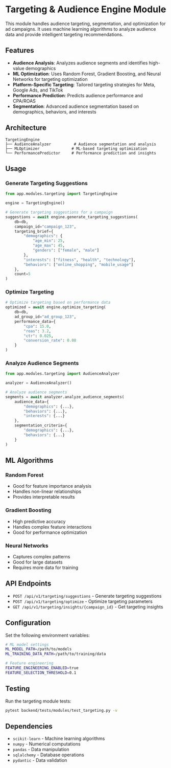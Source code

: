 # Targeting & Audience Engine Module

This module handles audience targeting, segmentation, and optimization for ad campaigns. It uses machine learning algorithms to analyze audience data and provide intelligent targeting recommendations.

## Features

- **Audience Analysis**: Analyzes audience segments and identifies high-value demographics
- **ML Optimization**: Uses Random Forest, Gradient Boosting, and Neural Networks for targeting optimization
- **Platform-Specific Targeting**: Tailored targeting strategies for Meta, Google Ads, and TikTok
- **Performance Prediction**: Predicts audience performance and CPA/ROAS
- **Segmentation**: Advanced audience segmentation based on demographics, behaviors, and interests

## Architecture

```
TargetingEngine
├── AudienceAnalyzer          # Audience segmentation and analysis
├── MLOptimizer              # ML-based targeting optimization
└── PerformancePredictor     # Performance prediction and insights
```

## Usage

### Generate Targeting Suggestions

```python
from app.modules.targeting import TargetingEngine

engine = TargetingEngine()

# Generate targeting suggestions for a campaign
suggestions = await engine.generate_targeting_suggestions(
    db=db,
    campaign_id="campaign_123",
    targeting_brief={
        "demographics": {
            "age_min": 25,
            "age_max": 45,
            "genders": ["female", "male"]
        },
        "interests": ["fitness", "health", "technology"],
        "behaviors": ["online_shopping", "mobile_usage"]
    },
    count=5
)
```

### Optimize Targeting

```python
# Optimize targeting based on performance data
optimized = await engine.optimize_targeting(
    db=db,
    ad_group_id="ad_group_123",
    performance_data={
        "cpa": 15.0,
        "roas": 3.2,
        "ctr": 0.025,
        "conversion_rate": 0.08
    }
)
```

### Analyze Audience Segments

```python
from app.modules.targeting import AudienceAnalyzer

analyzer = AudienceAnalyzer()

# Analyze audience segments
segments = await analyzer.analyze_audience_segments(
    audience_data={
        "demographics": {...},
        "behaviors": {...},
        "interests": {...}
    },
    segmentation_criteria={
        "demographics": {...},
        "behaviors": {...}
    }
)
```

## ML Algorithms

### Random Forest
- Good for feature importance analysis
- Handles non-linear relationships
- Provides interpretable results

### Gradient Boosting
- High predictive accuracy
- Handles complex feature interactions
- Good for performance optimization

### Neural Networks
- Captures complex patterns
- Good for large datasets
- Requires more data for training

## API Endpoints

- `POST /api/v1/targeting/suggestions` - Generate targeting suggestions
- `POST /api/v1/targeting/optimize` - Optimize targeting parameters
- `GET /api/v1/targeting/insights/{campaign_id}` - Get targeting insights

## Configuration

Set the following environment variables:

```bash
# ML model settings
ML_MODEL_PATH=/path/to/models
ML_TRAINING_DATA_PATH=/path/to/training/data

# Feature engineering
FEATURE_ENGINEERING_ENABLED=true
FEATURE_SELECTION_THRESHOLD=0.1
```

## Testing

Run the targeting module tests:

```bash
pytest backend/tests/modules/test_targeting.py -v
```

## Dependencies

- `scikit-learn` - Machine learning algorithms
- `numpy` - Numerical computations
- `pandas` - Data manipulation
- `sqlalchemy` - Database operations
- `pydantic` - Data validation



